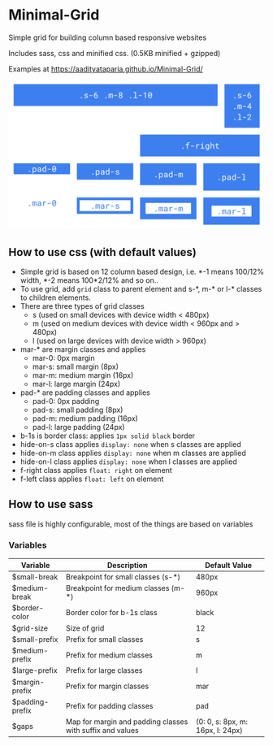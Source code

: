 # Minimal-Grid
Simple grid for building column based responsive websites

Includes sass, css and minified css. (0.5KB minified + gzipped)

Examples at https://aadityataparia.github.io/Minimal-Grid/

![Example](./static/minimal-grid.png)

## How to use css (with default values)
- Simple grid is based on 12 column based design, i.e. \*-1 means 100/12% width, \*-2 means 100*2/12% and so on..
- To use grid, add `grid` class to parent element and s-\*, m-\* or l-\* classes to children elements.
- There are three types of grid classes
  - s (used on small devices with device width < 480px)
  - m (used on medium devices with device width < 960px and > 480px)
  - l (used on large devices with device width > 960px)
- mar-\* are margin classes and applies
  - mar-0: 0px margin
  - mar-s: small margin (8px)
  - mar-m: medium margin (16px)
  - mar-l: large margin (24px)
- pad-\* are padding classes and applies
  - pad-0: 0px padding
  - pad-s: small padding (8px)
  - pad-m: medium padding (16px)
  - pad-l: large padding (24px)
- b-1s is border class: applies `1px solid black` border
- hide-on-s class applies `display: none` when s classes are applied
- hide-on-m class applies `display: none` when m classes are applied
- hide-on-l class applies `display: none` when l classes are applied
- f-right class applies `float: right` on element
- f-left class applies `float: left` on element

## How to use sass

sass file is highly configurable, most of the things are based on variables

### Variables

| Variable  | Description | Default Value |
| ------------- | ------------- | ------------ |
| $small-break | Breakpoint for small classes (s-\*) | 480px |
| $medium-break | Breakpoint for medium classes (m-\*) | 960px |
| $border-color | Border color for b-1s class | black |
| $grid-size | Size of grid | 12 |
| $small-prefix | Prefix for small classes | s |
| $medium-prefix | Prefix for medium classes | m |
| $large-prefix | Prefix for large classes | l |
| $margin-prefix | Prefix for margin classes | mar |
| $padding-prefix | Prefix for padding classes | pad |
| $gaps | Map for margin and padding classes with suffix and values | (0: 0, s: 8px, m: 16px, l: 24px) |


